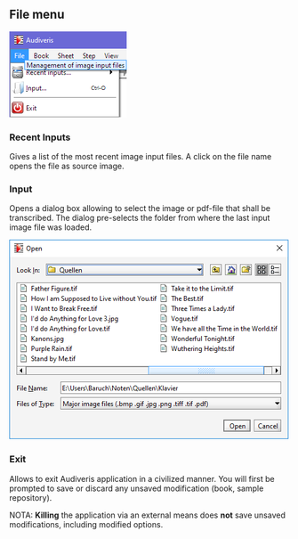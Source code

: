 ## File menu

![](../assets/file_menu.png)

### Recent Inputs

Gives a list of the most recent image input files.
A click on the file name opens the file as source image.

### Input

Opens a dialog box allowing to select the image or pdf-file that shall be transcribed.
The dialog pre-selects the folder from where the last input image file was loaded.

![](../assets/dialog_file_open.png)

### Exit

Allows to exit Audiveris application in a civilized manner.
You will first be prompted to save or discard any unsaved modification (book, sample repository).

NOTA: **Killing** the application via an external means does **not** save unsaved modifications,
including modified options.

